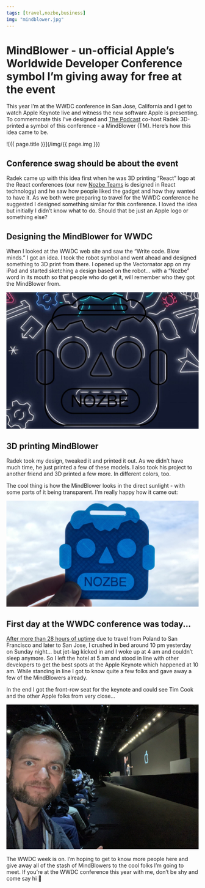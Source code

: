 ```yaml
---
tags: [travel,nozbe,business]
img: "mindblower.jpg"
---
```


# MindBlower - un-official Apple’s Worldwide Developer Conference symbol I’m giving away for free at the event

This year I’m at the WWDC conference in San Jose, California and I get to watch Apple Keynote live and witness the new software Apple is presenting. To commemorate this I’ve designed and [The Podcast](/podcast) co-host Radek 3D-printed a symbol of this conference - a MindBlower (TM). Here’s how this idea came to be.

<!--More-->

![{{ page.title }}](/img/{{ page.img }})

## Conference swag should be about the event

Radek came up with this idea first when he was 3D printing “React” logo at the React conferences (our new [Nozbe Teams](https://michael.gratis/nozbe) is designed in React technology) and he saw how people liked the gadget and how they wanted to have it. As we both were preparing to travel for the WWDC conference he suggested I designed something similar for this conference. I loved the idea but initially I didn’t know what to do. Should that be just an Apple logo or something else?

## Designing the MindBlower for WWDC

When I looked at the WWDC web site and saw the “Write code. Blow minds.” I got an idea. I took the robot symbol and went ahead and designed something to 3D print from there. I opened up the Vectornator app on my iPad and started sketching a design based on the robot... with a “Nozbe” word in its mouth so that people who do get it, will remember who they got the MindBlower from.

![MindBlower - un-official Apple’s Worldwide Developer Conference symbol I’m giving away for free at the event 2](/img/mindblower-2.jpg)

## 3D printing MindBlower

Radek took my design, tweaked it and printed it out. As we didn’t have much time, he just printed a few of these models. I also took his project to another friend and 3D printed a few more. In different colors, too.

The cool thing is how the MindBlower looks in the direct sunlight - with some parts of it being transparent. I’m really happy how it came out:

![MindBlower - un-official Apple’s Worldwide Developer Conference symbol I’m giving away for free at the event 3](/img/mindblower-3.jpg)

## First day at the WWDC conference was today...

[After more than 28 hours of uptime](https://www.instagram.com/p/ByO-HhSnt_0/?igshid=1uqkgnknd590s) due to travel from Poland to San Francisco and later to San Jose, I crushed in bed around 10 pm yesterday on Sunday night... but jet-lag kicked in and I woke up at 4 am and couldn’t sleep anymore. So I left the hotel at 5 am and stood in line with other developers to get the best spots at the Apple Keynote which happened at 10 am. While standing in line I got to know quite a few folks and gave away a few of the MindBlowers already.

In the end I got the front-row seat for the keynote and could see Tim Cook and the other Apple folks from very close...

![MindBlower - un-official Apple’s Worldwide Developer Conference symbol I’m giving away for free at the event 4](/img/mindblower-4.jpg)

The WWDC week is on. I’m hoping to get to know more people here and give away all of the stash of MindBlowers to the cool folks I’m going to meet. If you’re at the WWDC conference this year with me, don’t be shy and come say hi 👋 

[n]: https://michael.gratis/nozbe
[p]: /podcast